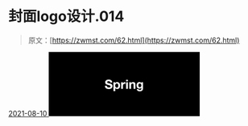 <!--yml
category: 未分类
date: 0001-01-01 00:00:00
--->

# 封面logo设计.014

> 原文：[https://zwmst.com/62.html](https://zwmst.com/62.html)

   [ <time datetime="2021-08-10T16:40:28+08:00"> 2021-08-10 </time> ](https://zwmst.com/%e5%b0%81%e9%9d%a2logo%e8%ae%be%e8%ae%a1-014)  [![](img/fb670531439baa575d26c5e915516583.png)](https://zwmst.com/wp-content/uploads/2021/08/1628584828-77527c2ec696606.jpeg)